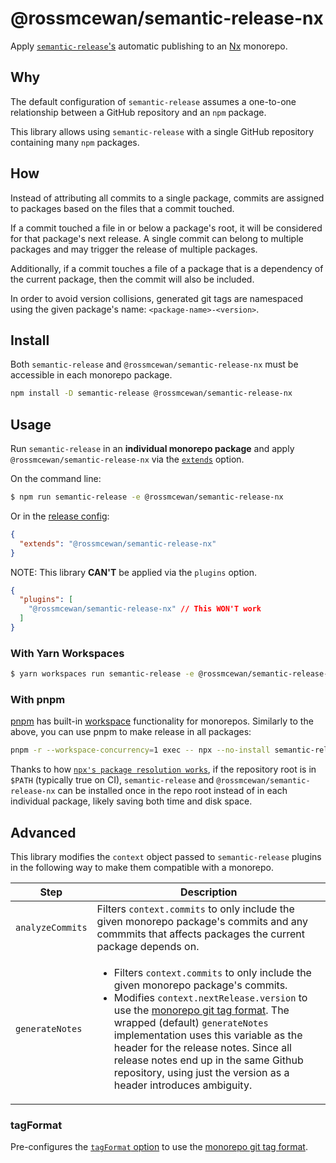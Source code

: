 # @rossmcewan/semantic-release-nx

Apply [`semantic-release`'s](https://github.com/semantic-release/semantic-release) automatic publishing to an [Nx](https://nx.dev) monorepo.

## Why
The default configuration of `semantic-release` assumes a one-to-one relationship between a GitHub repository and an `npm` package.

This library allows using `semantic-release` with a single GitHub repository containing many `npm` packages.

## How

Instead of attributing all commits to a single package, commits are assigned to packages based on the files that a commit touched.

If a commit touched a file in or below a package's root, it will be considered for that package's next release. A single commit can belong to multiple packages and may trigger the release of multiple packages.

Additionally, if a commit touches a file of a package that is a dependency of the current package, then the commit will also be included.

In order to avoid version collisions, generated git tags are namespaced using the given package's name: `<package-name>-<version>`.

## Install
Both `semantic-release` and `@rossmcewan/semantic-release-nx` must be accessible in each monorepo package.

```bash
npm install -D semantic-release @rossmcewan/semantic-release-nx
```

## Usage

Run `semantic-release` in an **individual monorepo package** and apply `@rossmcewan/semantic-release-nx` via the [`extends`](https://github.com/semantic-release/semantic-release/blob/master/docs/usage/configuration.md#extends) option.

On the command line:
```bash
$ npm run semantic-release -e @rossmcewan/semantic-release-nx
```

Or in the [release config](https://github.com/semantic-release/semantic-release/blob/master/docs/usage/configuration.md#configuration-file):
```json
{
  "extends": "@rossmcewan/semantic-release-nx"
}
```

NOTE: This library **CAN'T** be applied via the `plugins` option.

```json
{
  "plugins": [
    "@rossmcewan/semantic-release-nx" // This WON'T work
  ]
}
```

### With Yarn Workspaces

```bash
$ yarn workspaces run semantic-release -e @rossmcewan/semantic-release-nx
```

### With pnpm
[pnpm](https://pnpm.io/) has built-in [workspace](https://pnpm.io/workspaces) functionality for monorepos. Similarly to the above, you can use pnpm to make release in all packages:

```bash
pnpm -r --workspace-concurrency=1 exec -- npx --no-install semantic-release -e @rossmcewan/semantic-release-nx
```

 Thanks to how [`npx's package resolution works`](https://github.com/npm/npx#description), if the repository root is in `$PATH` (typically true on CI), `semantic-release` and `@rossmcewan/semantic-release-nx` can be installed once in the repo root instead of in each individual package, likely saving both time and disk space.


## Advanced
This library modifies the `context` object passed to `semantic-release` plugins in the following way to make them compatible with a monorepo.

| Step               | Description                                                                                           |
| ------------------ | ----------------------------------------------------------------------------------------------------- |
| `analyzeCommits` | Filters `context.commits` to only include the given monorepo package's commits and any commmits that affects packages the current package depends on.                              |
| `generateNotes`          | <ul><li>Filters `context.commits` to only include the given monorepo package's commits.</li><li>Modifies `context.nextRelease.version` to use the [monorepo git tag format](#how). The wrapped (default) `generateNotes` implementation uses this variable as the header for the release notes. Since all release notes end up in the same Github repository, using just the version as a header introduces ambiguity.</li></ul>   |

### tagFormat

Pre-configures the [`tagFormat` option](https://github.com/semantic-release/semantic-release/blob/caribou/docs/usage/configuration.md#tagformat) to use the [monorepo git tag format](#how).